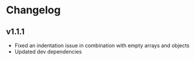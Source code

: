 # Changelog

## v1.1.1

- Fixed an indentation issue in combination with empty arrays and objects
- Updated dev dependencies

